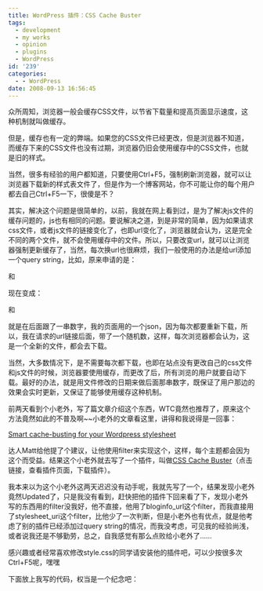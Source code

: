 ```yaml
---
title: WordPress 插件：CSS Cache Buster
tags:
  - development
  - my works
  - opinion
  - plugins
  - WordPress
id: '239'
categories:
  - - WordPress
date: 2008-09-13 16:56:45
---
```


众所周知，浏览器一般会缓存CSS文件，以节省下载量和提高页面显示速度，这种机制就叫做缓存。

但是，缓存也有一定的弊端。如果您的CSS文件已经更改，但是浏览器不知道，而缓存下来的CSS文件也没有过期，浏览器仍旧会使用缓存中的CSS文件，也就是旧的样式。

当然，很多有经验的用户都知道，只要使用Ctrl+F5，强制刷新浏览器，就可以让浏览器下载新的样式表文件了，但是作为一个博客网站，你不可能让你的每个用户都去自己Ctrl+F5一下，很傻是不？
<!-- more -->
其实，解决这个问题是很简单的，以前，我就在网上看到过，是为了解决js文件的缓存问题的，js也有相同的问题。要说解决之道，到是非常的简单，因为如果请求css文件，或者js文件的链接变化了，也即url变化了，浏览器就会认为，这是完全不同的两个文件，就不会使用缓存中的文件。所以，只要改变url，就可以让浏览器强制更新缓存了，当然，每次换url也很麻烦，我们一般使用的办法是给url添加一个query string，比如，原来申请的是：

<link rel='stylesheet' href='http://localhost/wp25/wp-content/default/style.css' type='text/css' />

和

<script src='http://localhost/wp25/wp-content/default/custom.js' type='text/javascript'></script>

现在变成：

<link rel='stylesheet' href='http://localhost/wp25/wp-content/default/style.css?120012022' type='text/css' />

和

<script src='http://localhost/wp25/wp-content/default/custom.js?12345678' type='text/javascript'></script>

就是在后面跟了一串数字，我的页面用的一个json，因为每次都要重新下载，所以，我在请求的url链接后面，带了一个随机数，这样，每次浏览器都会认为，这是一个全新的文件，都会去下载。

当然，大多数情况下，是不需要每次都下载，也即在站点没有更改自己的css文件和js文件的时候，浏览器要使用缓存，而更改了后，所有浏览的用户就要自动下载。最好的办法，就是用文件修改的日期来做后面那串数字，既保证了用户那边的效果会实时更新，又保证了能够使用缓存这种机制。

前两天看到个小老外，写了篇文章介绍这个东西，WTC竟然也推荐了，原来这个方法竟然如此的不普及啊~~小老外的文章看这里，讲得和我说得是一回事：

[Smart cache-busting for your Wordpress stylesheet](http://www.alistercameron.com/2008/09/10/smart-cache-busting-for-your-wordpress-stylesheet/)

达人Matt给他提了个建议，让他使用filter来实现这个，这样，每个主题都会因为这个而受益。结果这个小老外就去写了一个插件，叫做[CSS Cache Buster](http://www.alistercameron.com/2008/09/12/wordpress-plugin-css-cache-buster/)（点击链接，查看插件页面，下载插件）。

我本来以为这个小老外这两天迟迟没有动手呢，我就先写了一个，结果发现小老外竟然Updated了，只是我没有看到，赶快把他的插件下回来看了下，发现小老外写的东西用的filter没我好，他不直接，他用了bloginfo_url这个filter，而我直接用了stylesheet_uri这个filter，比他少了一次判断，但是小老外也有优点，就是他考虑了别的插件已经添加过query string的情况，而我没考虑，可见我的经验尚浅，或者说我还是不够勤劳，总之，自我感觉有那么点败给小老外了……

感兴趣或者经常喜欢修改style.css的同学请安装他的插件吧，可以少按很多次Ctrl+F5呢，嘿嘿

下面放上我写的代码，权当是一个纪念吧：